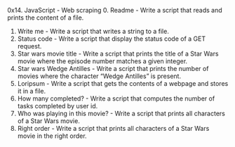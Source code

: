 0x14. JavaScript - Web scraping
0. Readme - Write a script that reads and prints the content of a file.
1. Write me - Write a script that writes a string to a file.
2. Status code - Write a script that display the status code of a GET request.
3. Star wars movie title - Write a script that prints the title of a Star Wars movie where the episode number matches a given integer.
4. Star wars Wedge Antilles - Write a script that prints the number of movies where the character “Wedge Antilles” is present.
5. Loripsum - Write a script that gets the contents of a webpage and stores it in a file.
6. How many completed? - Write a script that computes the number of tasks completed by user id.
7. Who was playing in this movie? - Write a script that prints all characters of a Star Wars movie.
8. Right order - Write a script that prints all characters of a Star Wars movie in the right order.

